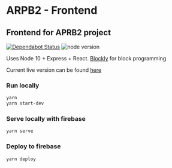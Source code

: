 # ARPB2 - Frontend

## Frontend for APRB2 project

[![Dependabot Status](https://api.dependabot.com/badges/status?host=github&repo=arpb2/frontend)](https://dependabot.com)
![node version](https://badgen.net/badge/node/10/green)

Uses Node 10 + Express + React. [Blockly](https://github.com/google/blockly) for block programming

Current live version can be found [here](https://arpb2-72eab.web.app)

### Run locally

```bash
yarn
yarn start-dev
```

### Serve locally with firebase

```bash
yarn serve
```

### Deploy to firebase

```bash
yarn deploy
```
